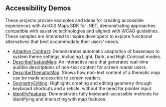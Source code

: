 ## Accessibility Demos
These projects provide examples and ideas for creating accessible experiences with ArcGIS Maps SDK for .NET,
demonstrating approaches compatible with assistive technologies and aligned with WCAG guidelines.
These samples are intended to inspire developers to explore functional alternatives that best accommodate their users' needs.

- [Adaptive Contrast](AdaptiveContrast): Demonstrates automatic adaptation of basemaps to system theme settings, including Light, Dark, and High Contrast modes.
- [DescribeFeatureMap](DescribeFeatureMap): An interactive map that generates real-time audible descriptions of non-text content for screen reader users.
- [DescribeThematicMap](DescribeThematicMap): Shows how non-text content of a thematic map can be made accessible to screen readers.
- [GeometryEditing](GeometryEditing): Highlights creating and editing geometry through keyboard shortcuts and a reticle, without the need for pointer input.
- [IdentifyFeatures](IdentifyFeatures): Demonstrates fully keyboard-accessible methods for identifying and interacting with map features.

